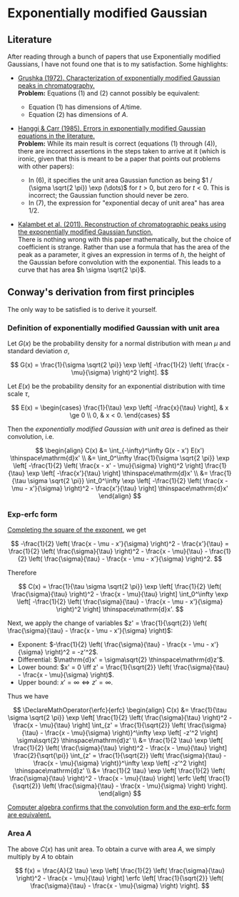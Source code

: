 # Exponentially modified Gaussian


## Literature

After reading through a bunch of papers that use Exponentially modified Gaussians,
I have not found one that is to my satisfaction.
Some highlights:

- [Grushka (1972). Characterization of exponentially modified Gaussian peaks in chromatography.] <br>
  **Problem:** Equations (1) and (2) cannot possibly be equivalent:
  - Equation (1) has dimensions of $A / \mathsf{time}$.
  - Equation (2) has dimensions of $A$.

- [Hanggi & Carr (1985). Errors in exponentially modified Gaussian equations in the literature.] <br>
  **Problem:**
  While its main result is correct (equations (1) through (4)),
  there are incorrect assertions in the steps taken to arrive at it
  (which is ironic, given that this is meant to be a paper that points out problems with other papers):
  - In (6), it specifies the unit area Gaussian function as being
    $1 / (\sigma \sqrt{2 \pi}) \exp (\dots)$ for $t > 0$, but zero for $t < 0$.
    This is incorrect; the Gaussian function should never be zero.
  - In (7), the expression for "exponential decay of unit area" has area $1/2$.

- [Kalambet et al. (2011). Reconstruction of chromatographic peaks using the exponentially modified Gaussian function.] <br>
  There is nothing wrong with this paper mathematically, but the choice of coefficient is strange.
  Rather than use a formula that has the area of the peak as a parameter,
  it gives an expression in terms of $h$, the height of the Gaussian before convolution with the exponential.
  This leads to a curve that has area $h \sigma \sqrt{2 \pi}$.

[Grushka (1972). Characterization of exponentially modified Gaussian peaks in chromatography.]:
  https://doi.org/10.1021/ac60319a011
[Hanggi & Carr (1985). Errors in exponentially modified Gaussian equations in the literature.]:
  https://doi.org/10.1021/ac00289a051
[Kalambet et al. (2011). Reconstruction of chromatographic peaks using the exponentially modified Gaussian function.]:
  https://doi.org/10.1002/cem.1343


## Conway's derivation from first principles

The only way to be satisfied is to derive it yourself.

### Definition of exponentially modified Gaussian with unit area

Let $G(x)$ be the probability density for a normal distribution
with mean $\mu$
and standard deviation $\sigma$,

$$
  G(x) =
    \frac{1}{\sigma \sqrt{2 \pi}}
    \exp \left[
      -\frac{1}{2}
      \left(
        \frac{x - \mu}{\sigma}
      \right)^2
    \right].
$$

Let $E(x)$ be the probability density for an exponential distribution
with time scale $\tau$,

$$
  E(x) =
    \begin{cases}
      \frac{1}{\tau} \exp \left[ -\frac{x}{\tau} \right], & x \ge 0 \\
      0, & x < 0.
    \end{cases}
$$

Then the <i>exponentially modified Gaussian with unit area</i>
is defined as their convolution, i.e.

$$
\begin{align}
C(x)
  &= \int_{-\infty}^\infty G(x - x') E(x') \thinspace\mathrm{d}x' \\
  &=
    \int_0^\infty
      \frac{1}{\sigma \sqrt{2 \pi}}
      \exp \left[
        -\frac{1}{2}
        \left(
          \frac{x - x' - \mu}{\sigma}
        \right)^2
      \right]
      \frac{1}{\tau} \exp \left[ -\frac{x'}{\tau} \right]
    \thinspace\mathrm{d}x' \\
  &=
    \frac{1}{\tau \sigma \sqrt{2 \pi}}
    \int_0^\infty
      \exp \left[
        -\frac{1}{2}
        \left(
          \frac{x - \mu - x'}{\sigma}
        \right)^2
          -
        \frac{x'}{\tau}
      \right]
    \thinspace\mathrm{d}x'
\end{align}
$$

### Exp-erfc form

[Completing the square of the exponent], we get

$$
  -\frac{1}{2}
  \left(
    \frac{x - \mu - x'}{\sigma}
  \right)^2
    -
  \frac{x'}{\tau}
    =
  \frac{1}{2} \left( \frac{\sigma}{\tau} \right)^2
    - \frac{x - \mu}{\tau}
    - \frac{1}{2}
      \left(
        \frac{\sigma}{\tau} - \frac{x - \mu - x'}{\sigma}
      \right)^2.
$$

Therefore

$$
  C(x) =
    \frac{1}{\tau \sigma \sqrt{2 \pi}}
    \exp \left[
      \frac{1}{2} \left( \frac{\sigma}{\tau} \right)^2
      - \frac{x - \mu}{\tau}
    \right]
    \int_0^\infty
      \exp \left[
        -\frac{1}{2}
        \left(
          \frac{\sigma}{\tau} - \frac{x - \mu - x'}{\sigma}
        \right)^2
      \right]
    \thinspace\mathrm{d}x'.
$$

Next, we apply the change of variables
$z' = \frac{1}{\sqrt{2}} \left( \frac{\sigma}{\tau} - \frac{x - \mu - x'}{\sigma} \right)$:

- Exponent: $-\frac{1}{2} \left( \frac{\sigma}{\tau} - \frac{x - \mu - x'}{\sigma} \right)^2 = -z'^2$.
- Differential: $\mathrm{d}x' = \sigma\sqrt{2} \thinspace\mathrm{d}z'$.
- Lower bound: $x' = 0 \iff z' = \frac{1}{\sqrt{2}} \left( \frac{\sigma}{\tau} - \frac{x - \mu}{\sigma} \right)$.
- Upper bound: $x' = \infty \iff z' = \infty$.

Thus we have

$$
\DeclareMathOperator{\erfc}{erfc}
\begin{align}
  C(x)
  &=
    \frac{1}{\tau \sigma \sqrt{2 \pi}}
    \exp \left[
      \frac{1}{2} \left( \frac{\sigma}{\tau} \right)^2
      - \frac{x - \mu}{\tau}
    \right]
    \int_{z' = \frac{1}{\sqrt{2}} \left( \frac{\sigma}{\tau} - \frac{x - \mu}{\sigma} \right)}^\infty
      \exp \left[ -z'^2 \right]
    \sigma\sqrt{2} \thinspace\mathrm{d}z' \\
  &=
    \frac{1}{2 \tau}
    \exp \left[
      \frac{1}{2} \left( \frac{\sigma}{\tau} \right)^2
      - \frac{x - \mu}{\tau}
    \right]
    \frac{2}{\sqrt{\pi}}
    \int_{z' = \frac{1}{\sqrt{2}} \left( \frac{\sigma}{\tau} - \frac{x - \mu}{\sigma} \right)}^\infty
      \exp \left[ -z'^2 \right]
    \thinspace\mathrm{d}z' \\
  &=
    \frac{1}{2 \tau}
    \exp \left[
      \frac{1}{2} \left( \frac{\sigma}{\tau} \right)^2
      - \frac{x - \mu}{\tau}
    \right]
    \erfc \left[
      \frac{1}{\sqrt{2}} \left( \frac{\sigma}{\tau} - \frac{x - \mu}{\sigma} \right)
    \right].
\end{align}
$$

[Computer algebra confirms that the convolution form and the exp-erfc form are equivalent.]

### Area $A$

The above $C(x)$ has unit area.
To obtain a curve with area $A$, we simply multiply by $A$ to obtain

$$
  f(x) =
    \frac{A}{2 \tau}
    \exp \left[
      \frac{1}{2} \left( \frac{\sigma}{\tau} \right)^2
      - \frac{x - \mu}{\tau}
    \right]
    \erfc \left[
      \frac{1}{\sqrt{2}} \left( \frac{\sigma}{\tau} - \frac{x - \mu}{\sigma} \right)
    \right].
$$

[Completing the square of the exponent]:
  https://tio.run/##y00syUjNTSzJTE78/z@1oiA/LzWvxCk1Lb8oVcFWQddQ30hBQ6NCQVchtxRIVAQUZeamairoKxRnpucmasYZwQX1SxJLrblgJjimlaQWAQ0A6werBclD1EON0wSJAFmoShDyCOv0YZZZ/wcK5JUoOCi4lebkBGfmFuRkplVGozvbVgHFGbHW/wE
  "Wolfram Language (Mathematica) – Try It Online"
[Computer algebra confirms that the convolution form and the exp-erfc form are equivalent.]:
  https://tio.run/##ZZDBisIwFEX3/Yq7bKCl2q0oMwsFd4LLkoFQUg00aU0Tqch8eyevcYYybkLy3snNedHCXaUWTtVimurO3LvWO9WZQ2c1tkgTYI0CqRMeg7pogfPNuqrESXEWmkfj5MUKJ6twAPZjX@XrokSajsihfVjGk1VaspAyB7Cv8q9YhFg@X8zwjKUMqyykNsoo9/h@9T6HweuevAbkOzyjyY5QEgsbInnCNokc@71t6v/@JYEkTIaz4JxBAlHo5ct@lSgkgHFavsCXbByI3p2CvHH4wMG37VnpvlXNo3r70C0Wfnwz/QA
  "Wolfram Language (Mathematica) – Try It Online"
